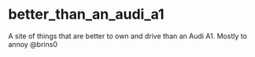 better_than_an_audi_a1
======================

A site of things that are better to own and drive than an Audi A1. Mostly to annoy @brins0